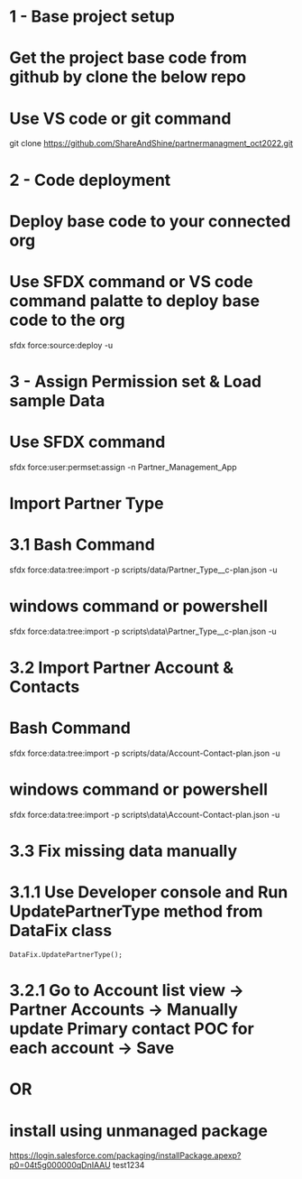 # 1 - Base project setup
# Get the project base code from github by clone the below repo
# Use VS code or git command 
git clone https://github.com/ShareAndShine/partnermanagment_oct2022.git

# 2 - Code deployment
# Deploy base code to your connected org
# Use SFDX command or VS code command palatte to deploy base code to the org
sfdx force:source:deploy -u <ReplaceWothOrgAliasName>

# 3 - Assign Permission set & Load sample Data
# Use SFDX command
sfdx force:user:permset:assign -n Partner_Management_App

# Import Partner Type 

# 3.1 Bash Command
sfdx force:data:tree:import -p scripts/data/Partner_Type__c-plan.json -u <ReplaceWithOrgAliasName>
# windows command or powershell
sfdx force:data:tree:import -p scripts\data\Partner_Type__c-plan.json -u <ReplaceWithOrgAliasName>


# 3.2 Import Partner Account & Contacts

# Bash Command
sfdx force:data:tree:import -p scripts/data/Account-Contact-plan.json -u <ReplaceWithOrgAliasName>

# windows command or powershell
sfdx force:data:tree:import -p scripts\data\Account-Contact-plan.json -u <ReplaceWithOrgAliasName>


# 3.3 Fix missing data manually
#   3.1.1 Use Developer console and Run UpdatePartnerType method from DataFix class
    DataFix.UpdatePartnerType();

#   3.2.1 Go to Account list view -> Partner Accounts -> Manually update Primary contact POC for each account -> Save


# OR 

# install using unmanaged package
https://login.salesforce.com/packaging/installPackage.apexp?p0=04t5g000000qDnIAAU
test1234